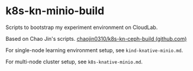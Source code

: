# k8s-kn-minio-build

Scripts to bootstrap my experiment environment on CloudLab.

Based on Chao Jin's scripts. [chaojin0310/k8s-kn-ceph-build (github.com)](https://github.com/chaojin0310/k8s-kn-ceph-build)

For single-node learning environment setup, see ``kind-knative-minio.md``.

For multi-node cluster setup, see ``k8s-knative-minio.md``.